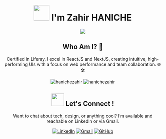 

<!-- <div align="center">
  <a href="https://getmoredonationsusa.com/campaign/gaza/FUNHJGXZCKQ/?utm_source=google&utm_medium=cpc&utm_campaign=21480680770&utm_content=705971831193&cid=Cj0KCQjwtZK1BhDuARIsAAy2Vztmpmn3Z3-uNmuuLXeqcfxwRTGpKA9UX1hMxJNSFcMDH-RCK5oQYZYaAmXQEALw_wcB">
    <img src="https://raw.githubusercontent.com/Safouene1/support-palestine-banner/master/banner-support.svg" alt="ReadMeSupportPalestine">
  </a>
</div> -->

<div align="center">
 
# <img src="https://media.giphy.com/media/VgCDAzcKvsR6OM0uWg/giphy.gif" width="50" /> I'm Zahir HANICHE 
</div>
<div align="center"><img src="https://readme-typing-svg.herokuapp.com/?color=00FF00&size=30&center=true&vCenter=true&width=500&height=30&lines=I'm+a...;Frontend+Developer;IT+Consultant;Liferay+Developer"/>
</div>

<!-- About Me -->
<div align="center">
  <h2> <a target="blank">  Who Am I? 🚀 </a> </h2>
</div>

<div align="center">
  <p>Certified in Liferay, I excel in ReactJS and NextJS, creating intuitive, high-performing UIs with a focus on web performance and team collaboration. 🌐🛠️</p>
 <p align="center"> <img  src="https://raw.githubusercontent.com/Safouene1/support-palestine-banner/master/StandWithPalestine.svg" alt="hanichezahir" />  
 <img src="https://komarev.com/ghpvc/?username=ZahirHaniche-dev&label=Profile%20views&color=27cbec&style=flat" alt="hanichezahir" /><p>
</div>

<!-- Contact me -->

 <div align="center">
  <h2> 
    <a target="blank"> 
      <img src="https://media1.giphy.com/media/IqgySmxEgP0rs40ZMB/giphy.gif?cid=ecf05e47e7dvfufx9t47q5pf2065hf6mr8dmr8y2yrq8o3su&rid=giphy.gif&ct=s" height="40" width="40" />
      Let's Connect !  
    </a>
  </h2>
  <p>Want to chat about tech, design, or anything cool? I’m available and reachable on LinkedIn or via Gmail.</p>
 <p align="center" style="border: none;">
  <a href="https://www.linkedin.com/in/zahirhaniche/" target="blank">
    <img align="center" src="https://img.shields.io/badge/LinkedIn-0A66C2.svg?style=for-the-badge&logo=LinkedIn&logoColor=white" alt="LinkedIn" />
  </a>
  <a href="mailto:haniche.zahir@gmail.com" target="blank">
    <img align="center" src="https://img.shields.io/badge/Gmail-D14836.svg?style=for-the-badge&logo=Gmail&logoColor=white" alt="Gmail" />
  </a>
  <a href="https://github.com/ZahirHaniche-dev" target="blank">
    <img align="center" src="https://img.shields.io/badge/GitHub-181717.svg?style=for-the-badge&logo=GitHub&logoColor=white" alt="GitHub" />
  </a>
</p>

</div>


</div>
